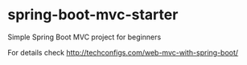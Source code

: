 # spring-boot-mvc-starter
Simple Spring Boot MVC project for beginners


For details check http://techconfigs.com/web-mvc-with-spring-boot/
